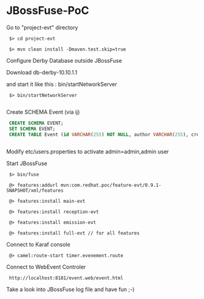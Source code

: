 JBossFuse-PoC
=============

Go to "project-evt" directory
```
 $> cd project-evt
 
 $> mvn clean install -Dmaven.test.skip=true
``` 

Configure Derby Database outside JBossFuse

 Download db-derby-10.10.1.1

and start it like this :
bin/startNetworkServer

```
 $> bin/startNetworkServer
 
``` 

Create SCHEMA Event (via ij)

```sql
 CREATE SCHEMA EVENT;
 SET SCHEMA EVENT;
 CREATE TABLE Event (id VARCHAR(255) NOT NULL, author VARCHAR(255), creationTime TIMESTAMP, geo VARCHAR(255), message VARCHAR(255), state VARCHAR(20), system VARCHAR(255), type VARCHAR(255), updateTime TIMESTAMP, PRIMARY KEY (id));
 
``` 

Modify etc/users.properties to activate admin=admin,admin user

Start JBossFuse
```
 $> bin/fuse

 @> features:addurl mvn:com.redhat.poc/feature-evt/0.9.1-SNAPSHOT/xml/features

 @> features:install main-evt

 @> features:install reception-evt

 @> features:install emission-evt

 @> features:install full-evt // for all features

```

Connect to Karaf console

```
 @> camel:route-start timer.evenement.route

```

Connect to WebEvent Controler

```
 http://localhost:8181/event.web/event.html
```

Take a look into JBossFuse log file and have fun ;-)

